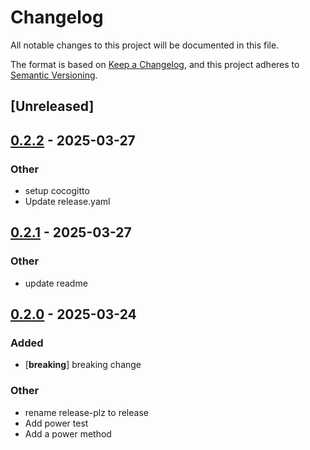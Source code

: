 # Changelog

All notable changes to this project will be documented in this file.

The format is based on [Keep a Changelog](https://keepachangelog.com/en/1.0.0/),
and this project adheres to [Semantic Versioning](https://semver.org/spec/v2.0.0.html).

## [Unreleased]

## [0.2.2](https://github.com/holochain/test-release-automation/compare/v0.2.1...v0.2.2) - 2025-03-27

### Other

- setup cocogitto
- Update release.yaml

## [0.2.1](https://github.com/holochain/test-release-automation/compare/v0.2.0...v0.2.1) - 2025-03-27

### Other

- update readme

## [0.2.0](https://github.com/holochain/test-release-automation/compare/v0.1.0...v0.2.0) - 2025-03-24

### Added

- [**breaking**] breaking change

### Other

- rename release-plz to release
- Add power test
- Add a power method
